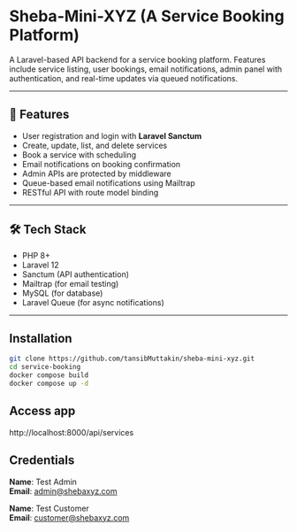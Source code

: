 # Sheba-Mini-XYZ (A Service Booking Platform)

A Laravel-based API backend for a service booking platform. Features include service listing, user bookings, email notifications, admin panel with authentication, and real-time updates via queued notifications.

---

## 🚀 Features

- User registration and login with **Laravel Sanctum**
- Create, update, list, and delete services
- Book a service with scheduling
- Email notifications on booking confirmation
- Admin APIs are protected by middleware
- Queue-based email notifications using Mailtrap
- RESTful API with route model binding

---

## 🛠 Tech Stack

- PHP 8+
- Laravel 12
- Sanctum (API authentication)
- Mailtrap (for email testing)
- MySQL (for database)
- Laravel Queue (for async notifications)

---

## Installation

```bash
git clone https://github.com/tansibMuttakin/sheba-mini-xyz.git
cd service-booking
docker compose build
docker compose up -d
```

## Access app
http://localhost:8000/api/services

## Credentials

**Name**: Test Admin  
**Email**: admin@shebaxyz.com  
  
**Name**: Test Customer  
**Email**: customer@shebaxyz.com
